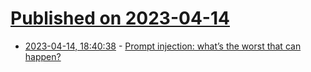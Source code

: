 # [Published on 2023-04-14](index.md)

* [2023-04-14, 18:40:38](https://lobste.rs/s/c33qly/prompt_injection_what_s_worst_can_happen) - [Prompt injection: what’s the worst that can happen?](https://simonwillison.net/2023/Apr/14/worst-that-can-happen/)

